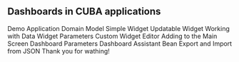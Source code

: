 ## Dashboards in CUBA applications

Demo Application
Domain Model
Simple Widget
Updatable Widget
Working with Data
Widget Parameters
Custom Widget Editor
Adding to the Main Screen
Dashboard Parameters
Dashboard Assistant Bean
Export and Import from JSON
Thank you for wathing!